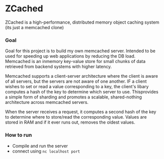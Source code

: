 # ZCached
ZCached is a high-performance, distributed memory object caching system (its just a memcached clone)

### Goal
Goal for this project is to build my own memcached server. Intended to be used for  speeding up web applications by reducing the DB load.
Memcached is an inmemory key-value store for small chunks of data retrieved from backend systems with higher latency. 


Memcached supports a client-server architecture where the client is aware of all servers, but the servers are not aware of one another.
IF a client wishes to set or read a value corresponding to a key, the client's libary computes a hash of the key to determine which server to use. Thisprovides a simple form of sharding and promotes a scalable, shared-nothing architecture across memcached servers.

When the server receives a request, it computes a second hash of the key to determine where to store/read the corresponding value. Values are stored in RAM and if it ever runs out, removes the oldest values. 

### How to run
- Compile and run the server
- connect using `nc localhost port`
